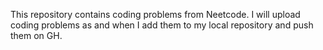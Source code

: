 This repository contains coding problems from Neetcode. I will upload coding problems as and when I add them to my local repository and push them on GH.
